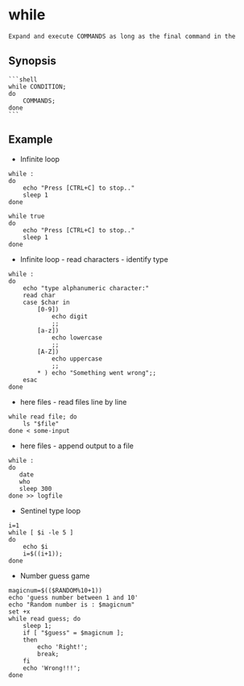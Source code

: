 # while

    Expand and execute COMMANDS as long as the final command in the

## Synopsis

    ```shell
    while CONDITION;
    do
        COMMANDS;
    done
    ```

## Example

* Infinite loop

```shell
while :
do
    echo "Press [CTRL+C] to stop.."
    sleep 1
done
```

```shell
while true
do
    echo "Press [CTRL+C] to stop.."
    sleep 1
done
```

* Infinite loop - read characters - identify type

```shell
while :
do
    echo "type alphanumeric character:"
    read char
    case $char in
        [0-9])
            echo digit
            ;;
        [a-z])
            echo lowercase
            ;;
        [A-Z])
            echo uppercase
            ;;
        * ) echo "Something went wrong";;
    esac
done
```

* here files - read files line by line

```shell
while read file; do
    ls "$file"
done < some-input
```

* here files - append output to a file

```shell
while :
do
   date
   who
   sleep 300
done >> logfile
```

* Sentinel type loop

```shell
i=1
while [ $i -le 5 ]
do
    echo $i
    i=$((i+1));
done
```

* Number guess game

```shell
magicnum=$(($RANDOM%10+1))
echo 'guess number between 1 and 10'
echo "Random number is : $magicnum"
set +x
while read guess; do
    sleep 1;
    if [ "$guess" = $magicnum ];
    then
        echo 'Right!';
        break;
    fi
    echo 'Wrong!!!';
done
```
